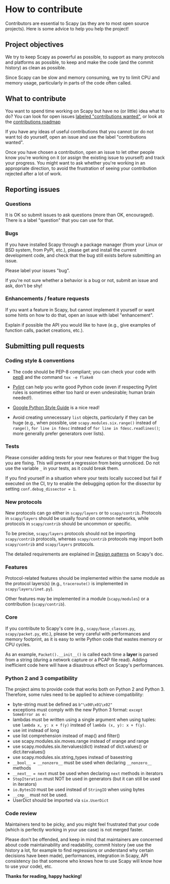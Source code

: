 # How to contribute

Contributors are essential to Scapy (as they are to most open source
projects). Here is some advice to help you help the project!

## Project objectives

We try to keep Scapy as powerful as possible, to support as many
protocols and platforms as possible, to keep and make the code (and
the commit history) as clean as possible.

Since Scapy can be slow and memory consuming, we try to limit CPU and
memory usage, particularly in parts of the code often called.

## What to contribute

You want to spend time working on Scapy but have no (or little)
idea what to do? You can look for open issues
[labeled "contributions wanted"](https://github.com/secdev/scapy/labels/contributions%20wanted), or look at the [contributions roadmap](https://github.com/secdev/scapy/issues/399)

If you have any ideas of useful contributions that you cannot (or do
not want to) do yourself, open an issue and use the label
"contributions wanted".

Once you have chosen a contribution, open an issue to let other people
know you're working on it (or assign the existing issue to yourself)
and track your progress. You might want to ask whether you're working
in an appropriate direction, to avoid the frustration of seeing your
contribution rejected after a lot of work.

## Reporting issues

### Questions

It is OK so submit issues to ask questions (more than OK,
encouraged). There is a label "question" that you can use for that.

### Bugs

If you have installed Scapy through a package manager (from your Linux
or BSD system, from PyPI, etc.), please get and install the current
development code, and check that the bug still exists before
submitting an issue.

Please label your issues "bug".

If you're not sure whether a behavior is a bug or not, submit an issue
and ask, don't be shy!

### Enhancements / feature requests

If you want a feature in Scapy, but cannot implement it yourself or
want some hints on how to do that, open an issue with label
"enhancement".

Explain if possible the API you would like to have (e.g., give examples
of function calls, packet creations, etc.).

## Submitting pull requests

### Coding style & conventions

-   The code should be PEP-8 compliant; you can check your code with
    [pep8](https://pypi.python.org/pypi/pep8) and the command `tox -e flake8`

-   [Pylint](http://www.pylint.org/) can help you write good Python
    code (even if respecting Pylint rules is sometimes either too hard
    or even undesirable; human brain needed!).

-   [Google Python Style Guide](https://google.github.io/styleguide/pyguide.html)
    is a nice read!

-   Avoid creating unnecessary `list` objects, particularly if they
    can be huge (e.g., when possible, use `scapy.modules.six.range()` instead of
    `range()`, `for line in fdesc` instead of `for line in
    fdesc.readlines()`; more generally prefer generators over lists).

### Tests

Please consider adding tests for your new features or that trigger the
bug you are fixing. This will prevent a regression from being
unnoticed. Do not use the variable `_`  in your tests, as it could break them.

If you find yourself in a situation where your tests locally succeed  but 
fail if executed on the CI, try to enable the debugging option for the 
dissector by setting `conf.debug_dissector = 1`.

### New protocols

New protocols can go either in `scapy/layers` or to
`scapy/contrib`. Protocols in `scapy/layers` should be usually found
on common networks, while protocols in `scapy/contrib` should be
uncommon or specific.

To be precise, `scapy/layers` protocols should not be importing `scapy/contrib`
protocols, whereas `scapy/contrib` protocols may import both `scapy/contrib` and
`scapy/layers` protocols.

The detailed requirements are explained in [Design patterns](https://scapy.readthedocs.io/en/latest/build_dissect.html#design-patterns) on Scapy's doc.

### Features

Protocol-related features should be implemented within the same module
as the protocol layers(s) (e.g., `traceroute()` is implemented in
`scapy/layers/inet.py`).

Other features may be implemented in a module (`scapy/modules`) or a
contribution (`scapy/contrib`).

### Core

If you contribute to Scapy's core (e.g., `scapy/base_classes.py`,
`scapy/packet.py`, etc.), please be very careful with performances and
memory footprint, as it is easy to write Python code that wastes
memory or CPU cycles.

As an example, `Packet().__init__()` is called each time a **layer** is
parsed from a string (during a network capture or a PCAP file
read). Adding inefficient code here will have a disastrous effect on
Scapy's performances.

### Python 2 and 3 compatibility

The project aims to provide code that works both on Python 2 and Python 3. Therefore, some rules need to be applied to achieve compatibility:

-   byte-string must be defined as `b"\x00\x01\x02"`
-   exceptions must comply with the new Python 3 format: `except SomeError as e:`
-   lambdas must be written using a single argument when using tuples: use `lambda x, y: x + f(y)` instead of `lambda (x, y): x + f(y)`.
-   use int instead of long
-   use list comprehension instead of map() and filter()
-   use scapy.modules.six.moves.range instead of xrange and range
-   use scapy.modules.six.itervalues(dict) instead of dict.values() or dict.itervalues()
-   use scapy.modules.six.string_types instead of basestring
-   `__bool__ = __nonzero__` must be used when declaring `__nonzero__` methods
-   `__next__ = next` must be used when declaring `next` methods in iterators
-   `StopIteration` must NOT be used in generators (but it can still be used in iterators)
-   `io.BytesIO` must be used instead of `StringIO` when using bytes
-   `__cmp__` must not be used.
-   UserDict should be imported via `six.UserDict`

### Code review

Maintainers tend to be picky, and you might feel frustrated that your
code (which is perfectly working in your use case) is not merged
faster.

Please don't be offended, and keep in mind that maintainers are
concerned about code maintainability and readability, commit history
(we use the history a lot, for example to find regressions or
understand why certain decisions have been made), performances,
integration in Scapy, API consistency (so that someone who knows how
to use Scapy will know how to use your code), etc.

**Thanks for reading, happy hacking!**
